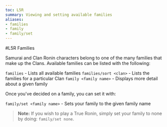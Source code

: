 ```yaml
---
toc: L5R
summary: Viewing and setting available families
aliases:
- families
- family
- family/set
---
```


#L5R Families

Samurai and Clan Ronin characters belong to one of the many families
that make up the Clans. Available families can be listed with the following:

`families` - Lists all available families
`families/sort <clan>` - Lists the families for a particular Clan
`family <family name>` - Displays more detail about a given family

Once you've decided on a family, you can set it with:

`family/set <family name>` - Sets your family to the given family name

>**Note:** If you wish to play a True Ronin, simply set your family to none by
doing: `family/set none`.
